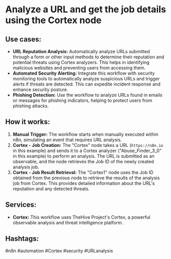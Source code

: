 # Analyze a URL and get the job details using the Cortex node

## Use cases:

- **URL Reputation Analysis:** Automatically analyze URLs submitted through a form or other input methods to determine their reputation and potential threats using Cortex analyzers. This helps in identifying malicious websites and preventing users from accessing them.
- **Automated Security Alerting:** Integrate this workflow with security monitoring tools to automatically analyze suspicious URLs and trigger alerts if threats are detected. This can expedite incident response and enhance security posture.
- **Phishing Detection:** Use the workflow to analyze URLs found in emails or messages for phishing indicators, helping to protect users from phishing attacks.

## How it works:

1. **Manual Trigger:** The workflow starts when manually executed within n8n, simulating an event that requires URL analysis.
2. **Cortex - Job Creation:** The "Cortex" node takes a URL (`https://n8n.io` in this example) and sends it to a Cortex analyzer ("Abuse_Finder_3_0" in this example) to perform an analysis. The URL is submitted as an observable, and the node retrieves the Job ID of the newly created analysis job.
3. **Cortex - Job Result Retrieval:** The "Cortex1" node uses the Job ID obtained from the previous node to retrieve the results of the analysis job from Cortex.  This provides detailed information about the URL's reputation and any detected threats.

## Services:

- **Cortex:** This workflow uses TheHive Project's Cortex, a powerful observable analysis and threat intelligence platform.

## Hashtags:

#n8n #automation #Cortex #security #URLanalysis

